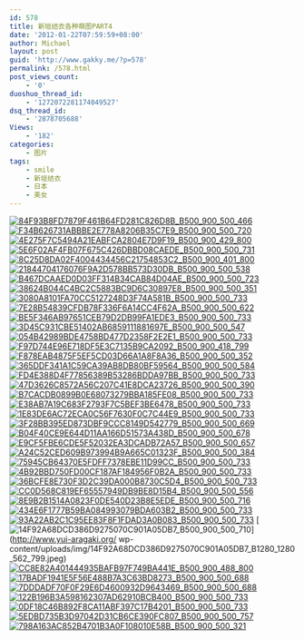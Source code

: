 ```yaml
---
id: 578
title: 新垣结衣各种萌图PART4
date: '2012-01-22T07:59:59+08:00'
author: Michael
layout: post
guid: 'http://www.gakky.me/?p=578'
permalink: /578.html
post_views_count:
    - '0'
duoshuo_thread_id:
    - '1272072281174049527'
dsq_thread_id:
    - '2878705688'
Views:
    - '182'
categories:
    - 图片
tags:
    - smile
    - 新垣结衣
    - 日本
    - 美女
---
```


[![84F93B8FD7879F461B64FD281C826D8B_B500_900_500_466](http://www.yui-aragaki.org/wp-content/uploads/img/84F93B8FD7879F461B64FD281C826D8B_B500_900_500_466.jpeg)](http://www.yui-aragaki.org/wp-content/uploads/img/84F93B8FD7879F461B64FD281C826D8B_B1280_1280_800_747.jpeg) [![F34B626731ABBBE2E778A8206B35C7E9_B500_900_500_720](http://www.yui-aragaki.org/wp-content/uploads/img/F34B626731ABBBE2E778A8206B35C7E9_B500_900_500_720.jpeg)](http://www.yui-aragaki.org/wp-content/uploads/img/F34B626731ABBBE2E778A8206B35C7E9_B1280_1280_555_800.jpeg) [![4E275F7C5494A21EABFCA2804E7D9F19_B500_900_429_800](http://www.yui-aragaki.org/wp-content/uploads/img/4E275F7C5494A21EABFCA2804E7D9F19_B500_900_429_800.jpeg)](http://www.yui-aragaki.org/wp-content/uploads/img/4E275F7C5494A21EABFCA2804E7D9F19_B1280_1280_429_800.jpeg) [![5E6F02AF4FB07F675C426DBBD08CAEDE_B500_900_500_731](http://www.yui-aragaki.org/wp-content/uploads/img/5E6F02AF4FB07F675C426DBBD08CAEDE_B500_900_500_731.jpeg)](http://www.yui-aragaki.org/wp-content/uploads/img/5E6F02AF4FB07F675C426DBBD08CAEDE_B1280_1280_546_799.jpeg) [![8C25D8DA02F4004434456C21754853C2_B500_900_401_800](http://www.yui-aragaki.org/wp-content/uploads/img/8C25D8DA02F4004434456C21754853C2_B500_900_401_800.jpeg)](http://www.yui-aragaki.org/wp-content/uploads/img/8C25D8DA02F4004434456C21754853C2_B1280_1280_401_800.jpeg) [![21844704176076F9A2D578BB573D30DB_B500_900_500_538](http://www.yui-aragaki.org/wp-content/uploads/img/21844704176076F9A2D578BB573D30DB_B500_900_500_538.jpeg)](http://www.yui-aragaki.org/wp-content/uploads/img/21844704176076F9A2D578BB573D30DB_B1280_1280_742_799.jpeg) [![B467DCAAED0D03FF314B34CAB84D04AE_B500_900_500_723](http://www.yui-aragaki.org/wp-content/uploads/img/B467DCAAED0D03FF314B34CAB84D04AE_B500_900_500_723.jpeg)](http://www.yui-aragaki.org/wp-content/uploads/img/B467DCAAED0D03FF314B34CAB84D04AE_B1280_1280_539_780.jpeg) [![38624B044C4BC2C5883BC9D6C30897E8_B500_900_500_351](http://www.yui-aragaki.org/wp-content/uploads/img/38624B044C4BC2C5883BC9D6C30897E8_B500_900_500_351.jpeg)](http://www.yui-aragaki.org/wp-content/uploads/img/38624B044C4BC2C5883BC9D6C30897E8_B1280_1280_799_561.jpeg) [![3080A8101FA70CC5127248D3F74A581B_B500_900_500_733](http://www.yui-aragaki.org/wp-content/uploads/img/3080A8101FA70CC5127248D3F74A581B_B500_900_500_733.jpeg)](http://www.yui-aragaki.org/wp-content/uploads/img/3080A8101FA70CC5127248D3F74A581B_B1280_1280_545_800.jpeg) [![7E28B54839CFDB78F336F6A14CC4F62A_B500_900_500_622](http://www.yui-aragaki.org/wp-content/uploads/img/7E28B54839CFDB78F336F6A14CC4F62A_B500_900_500_622.jpeg)](http://www.yui-aragaki.org/wp-content/uploads/img/7E28B54839CFDB78F336F6A14CC4F62A_B1280_1280_643_800.jpeg) [![BE5F346AB97651CEB79D2DB99FA1EDE3_B500_900_500_733](http://www.yui-aragaki.org/wp-content/uploads/img/BE5F346AB97651CEB79D2DB99FA1EDE3_B500_900_500_733.jpeg)](http://www.yui-aragaki.org/wp-content/uploads/img/BE5F346AB97651CEB79D2DB99FA1EDE3_B1280_1280_545_800.jpeg) [![3D45C931CBE51402AB6859111881697E_B500_900_500_547](http://www.yui-aragaki.org/wp-content/uploads/img/3D45C931CBE51402AB6859111881697E_B500_900_500_547.jpeg)](http://www.yui-aragaki.org/wp-content/uploads/img/3D45C931CBE51402AB6859111881697E_B1280_1280_731_800.jpeg) [![054B42989BDE4758BD477D2358F2E2E1_B500_900_500_733](http://www.yui-aragaki.org/wp-content/uploads/img/054B42989BDE4758BD477D2358F2E2E1_B500_900_500_733.jpeg)](http://www.yui-aragaki.org/wp-content/uploads/img/054B42989BDE4758BD477D2358F2E2E1_B1280_1280_545_800.jpeg) [![F97D744E96E718DF5E3C7135B9CA2092_B500_900_418_799](http://www.yui-aragaki.org/wp-content/uploads/img/F97D744E96E718DF5E3C7135B9CA2092_B500_900_418_799.jpeg)](http://www.yui-aragaki.org/wp-content/uploads/img/F97D744E96E718DF5E3C7135B9CA2092_B1280_1280_418_799.jpeg) [![F878EAB4875F5EF5CD03D66A1A8F8A36_B500_900_500_352](http://www.yui-aragaki.org/wp-content/uploads/img/F878EAB4875F5EF5CD03D66A1A8F8A36_B500_900_500_352.jpeg)](http://www.yui-aragaki.org/wp-content/uploads/img/F878EAB4875F5EF5CD03D66A1A8F8A36_B1280_1280_799_564.jpeg) [![365DDF341A1C59CA39AB8DB80BF59564_B500_900_500_584](http://www.yui-aragaki.org/wp-content/uploads/img/365DDF341A1C59CA39AB8DB80BF59564_B500_900_500_584.jpeg)](http://www.yui-aragaki.org/wp-content/uploads/img/365DDF341A1C59CA39AB8DB80BF59564_B1280_1280_683_799.jpeg) [![FD4E388D4F77856389B53286BDDA97BB_B500_900_500_733](http://www.yui-aragaki.org/wp-content/uploads/img/FD4E388D4F77856389B53286BDDA97BB_B500_900_500_733.jpeg)](http://www.yui-aragaki.org/wp-content/uploads/img/FD4E388D4F77856389B53286BDDA97BB_B1280_1280_545_800.jpeg) [![47D3626C8572A56C207C41E8DCA23726_B500_900_500_390](http://www.yui-aragaki.org/wp-content/uploads/img/47D3626C8572A56C207C41E8DCA23726_B500_900_500_390.jpeg)](http://www.yui-aragaki.org/wp-content/uploads/img/47D3626C8572A56C207C41E8DCA23726_B1280_1280_750_586.jpeg) [![B7CACDB0899B0E68073279BBA185FE08_B500_900_500_733](http://www.yui-aragaki.org/wp-content/uploads/img/B7CACDB0899B0E68073279BBA185FE08_B500_900_500_733.jpeg)](http://www.yui-aragaki.org/wp-content/uploads/img/B7CACDB0899B0E68073279BBA185FE08_B1280_1280_545_800.jpeg) [![E38AB7A19C683F2793F7C5BEF3BE6478_B500_900_500_733](http://www.yui-aragaki.org/wp-content/uploads/img/E38AB7A19C683F2793F7C5BEF3BE6478_B500_900_500_733.jpeg)](http://www.yui-aragaki.org/wp-content/uploads/img/E38AB7A19C683F2793F7C5BEF3BE6478_B1280_1280_545_800.jpeg) [![1E83DE6AC72ECA0C56F7630F0C7C44E9_B500_900_500_733](http://www.yui-aragaki.org/wp-content/uploads/img/1E83DE6AC72ECA0C56F7630F0C7C44E9_B500_900_500_733.jpeg)](http://www.yui-aragaki.org/wp-content/uploads/img/1E83DE6AC72ECA0C56F7630F0C7C44E9_B1280_1280_545_800.jpeg) [![3F28BB395ED873DBF9CCC8149D542779_B500_900_500_669](http://www.yui-aragaki.org/wp-content/uploads/img/3F28BB395ED873DBF9CCC8149D542779_B500_900_500_669.jpeg)](http://www.yui-aragaki.org/wp-content/uploads/img/3F28BB395ED873DBF9CCC8149D542779_B1280_1280_597_799.jpeg) [![B04F40CE9E644D11AA166D51573A438D_B500_900_500_678](http://www.yui-aragaki.org/wp-content/uploads/img/B04F40CE9E644D11AA166D51573A438D_B500_900_500_678.jpeg)](http://www.yui-aragaki.org/wp-content/uploads/img/B04F40CE9E644D11AA166D51573A438D_B1280_1280_589_799.jpeg) [![E9CF5FBE6CDE5F52032EA3DCADB72A57_B500_900_500_657](http://www.yui-aragaki.org/wp-content/uploads/img/E9CF5FBE6CDE5F52032EA3DCADB72A57_B500_900_500_657.jpeg)](http://www.yui-aragaki.org/wp-content/uploads/img/E9CF5FBE6CDE5F52032EA3DCADB72A57_B1280_1280_608_800.jpeg) [![A24C52CED609B973994B9A665C01323F_B500_900_500_384](http://www.yui-aragaki.org/wp-content/uploads/img/A24C52CED609B973994B9A665C01323F_B500_900_500_384.jpeg)](http://www.yui-aragaki.org/wp-content/uploads/img/A24C52CED609B973994B9A665C01323F_B1280_1280_799_614.jpeg) [![75945CB64370E5FDFF7378EBE11D99CC_B500_900_500_733](http://www.yui-aragaki.org/wp-content/uploads/img/75945CB64370E5FDFF7378EBE11D99CC_B500_900_500_733.jpeg)](http://www.yui-aragaki.org/wp-content/uploads/img/75945CB64370E5FDFF7378EBE11D99CC_B1280_1280_545_800.jpeg) [![4B92BBD750FD00CF187AF184956F0B2A_B500_900_500_733](http://www.yui-aragaki.org/wp-content/uploads/img/4B92BBD750FD00CF187AF184956F0B2A_B500_900_500_733.jpeg)](http://www.yui-aragaki.org/wp-content/uploads/img/4B92BBD750FD00CF187AF184956F0B2A_B1280_1280_545_800.jpeg) [![36BCFE8E730F3D2C39DA000B8730C5D4_B500_900_500_733](http://www.yui-aragaki.org/wp-content/uploads/img/36BCFE8E730F3D2C39DA000B8730C5D4_B500_900_500_733.jpeg)](http://www.yui-aragaki.org/wp-content/uploads/img/36BCFE8E730F3D2C39DA000B8730C5D4_B1280_1280_545_800.jpeg) [![CC0D568C819EF65557949DB9BE8D15B4_B500_900_500_556](http://www.yui-aragaki.org/wp-content/uploads/img/CC0D568C819EF65557949DB9BE8D15B4_B500_900_500_556.jpeg)](http://www.yui-aragaki.org/wp-content/uploads/img/CC0D568C819EF65557949DB9BE8D15B4_B1280_1280_719_800.jpeg) [![8E9B2B1514A0823F0DE540D23B8E5EDE_B500_900_500_716](http://www.yui-aragaki.org/wp-content/uploads/img/8E9B2B1514A0823F0DE540D23B8E5EDE_B500_900_500_716.jpeg)](http://www.yui-aragaki.org/wp-content/uploads/img/8E9B2B1514A0823F0DE540D23B8E5EDE_B1280_1280_558_800.jpeg) [![434E6F1777B59BA084993079BDA603B2_B500_900_500_733](http://www.yui-aragaki.org/wp-content/uploads/img/434E6F1777B59BA084993079BDA603B2_B500_900_500_733.jpeg)](http://www.yui-aragaki.org/wp-content/uploads/img/434E6F1777B59BA084993079BDA603B2_B1280_1280_545_800.jpeg) [![93A22AB2C1C95EE83F8F1FDAD3A0B083_B500_900_500_733](http://www.yui-aragaki.org/wp-content/uploads/img/93A22AB2C1C95EE83F8F1FDAD3A0B083_B500_900_500_733.jpeg)](http://www.yui-aragaki.org/wp-content/uploads/img/93A22AB2C1C95EE83F8F1FDAD3A0B083_B1280_1280_545_800.jpeg) [![14F92A68DCD386D9275070C901A05DB7_B500_900_500_710](http://www.yui-aragaki.org/wp-content/uploads/img/14F92A68DCD386D9275070C901A05DB7_B500_900_500_710.jpeg)](http://www.yui-aragaki.org/
wp-content/uploads/img/14F92A68DCD386D9275070C901A05DB7_B1280_1280_562_799.jpeg) [![CC8E82A401444935BAFB97F749BA441E_B500_900_488_800](http://www.yui-aragaki.org/wp-content/uploads/img/CC8E82A401444935BAFB97F749BA441E_B500_900_488_800.jpeg)](http://www.yui-aragaki.org/wp-content/uploads/img/CC8E82A401444935BAFB97F749BA441E_B1280_1280_488_800.jpeg) [![17BADF1941E5F56E488B7A3C63BD8273_B500_900_500_688](http://www.yui-aragaki.org/wp-content/uploads/img/17BADF1941E5F56E488B7A3C63BD8273_B500_900_500_688.jpeg)](http://www.yui-aragaki.org/wp-content/uploads/img/17BADF1941E5F56E488B7A3C63BD8273_B1280_1280_581_800.jpeg) [![7DDDADF70F0F29E6D4600932D9643469_B500_900_500_688](http://www.yui-aragaki.org/wp-content/uploads/img/7DDDADF70F0F29E6D4600932D9643469_B500_900_500_688.jpeg)](http://www.yui-aragaki.org/wp-content/uploads/img/7DDDADF70F0F29E6D4600932D9643469_B1280_1280_581_800.jpeg) [![122B196B3A598162307AD62910BCB400_B500_900_500_733](http://www.yui-aragaki.org/wp-content/uploads/img/122B196B3A598162307AD62910BCB400_B500_900_500_733.jpeg)](http://www.yui-aragaki.org/wp-content/uploads/img/122B196B3A598162307AD62910BCB400_B1280_1280_545_800.jpeg) [![0DF18C46B892F8CA11ABF397C17B4201_B500_900_500_733](http://www.yui-aragaki.org/wp-content/uploads/img/0DF18C46B892F8CA11ABF397C17B4201_B500_900_500_733.jpeg)](http://www.yui-aragaki.org/wp-content/uploads/img/0DF18C46B892F8CA11ABF397C17B4201_B1280_1280_545_800.jpeg) [![5EDBD735B3D97042D31CB6CE390FC807_B500_900_500_757](http://www.yui-aragaki.org/wp-content/uploads/img/5EDBD735B3D97042D31CB6CE390FC807_B500_900_500_757.jpeg)](http://www.yui-aragaki.org/wp-content/uploads/img/5EDBD735B3D97042D31CB6CE390FC807_B1280_1280_528_800.jpeg) [![798A163AC852B4701B3A0F108010E58B_B500_900_500_321](http://www.yui-aragaki.org/wp-content/uploads/img/798A163AC852B4701B3A0F108010E58B_B500_900_500_321.jpeg)](http://www.yui-aragaki.org/wp-content/uploads/img/798A163AC852B4701B3A0F108010E58B_B1280_1280_799_513.jpeg)